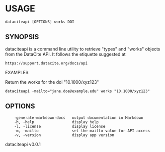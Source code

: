
# USAGE

	dataciteapi [OPTIONS] works DOI

## SYNOPSIS


dataciteapi is a command line utility to retrieve "types" and "works" objects
from the DataCite API. It follows the etiquette suggested at
	
	https://support.datacite.org/docs/api

EXAMPLES

Return the works for the doi "10.1000/xyz123"

	dataciteapi -mailto="jane.doe@example.edu" works "10.1000/xyz123"



## OPTIONS

```
    -generate-markdown-docs   output documentation in Markdown
    -h, -help                 display help
    -l, -license              display license
    -m, -mailto               set the mailto value for API access
    -v, -version              display app version
```


dataciteapi v0.0.1
